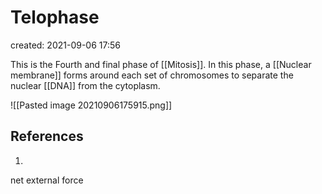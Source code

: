 # Telophase
created: 2021-09-06 17:56

This is the Fourth and final phase of [[Mitosis]]. In this phase, a [[Nuclear membrane]] forms around each set of chromosomes to separate the nuclear [[DNA]] from the cytoplasm.

![[Pasted image 20210906175915.png]]

## References
1. 

net external force